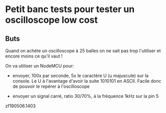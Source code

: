 # Petit banc tests pour tester un oscilloscope low cost

## Buts

Quand on achète un oscilloscope à 25 balles on ne sait pas trop l'utiliser et encore moins ce qu'il vaut !<br>

On va utiliser un NodeMCU pour:

- envoyer, 100x par seconde, 5x le caractère U (u majuscule) sur la console. Le U à l'avantage d'avoir la suite 1010101 en ASCII. Facile donc de pouvoir le repérer à l'oscilloscope

- envoyer un signal carré, ratio 30/70%, à la fréquence 1kHz sur la pin 5




zf190506.1403




